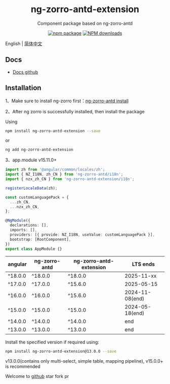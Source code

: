 <h1 align="center">
ng-zorro-antd-extension
</h1>

<div align="center">

Component package based on ng-zorro-antd

[![npm package](https://img.shields.io/npm/v/ng-zorro-antd-extension.svg?style=flat-square)](https://www.npmjs.org/package/ng-zorro-antd-extension)
[![NPM downloads](http://img.shields.io/npm/dm/ng-zorro-antd-extension.svg?style=flat-square)](https://npmjs.org/package/ng-zorro-antd-extension)

</div>

English | [简体中文](README-zh_CN.md)

## Docs

- [Docs github](https://enochgao.github.io/ng-zorro-antd-extension/)

## Installation

1、Make sure to install ng-zorro first：[ng-zorro-antd install](https://ng.ant.design/docs/getting-started/en)

2、After ng zorro is successfully installed, then install the package

Using

```bash
npm install ng-zorro-antd-extension --save
```

or

```bash
ng add ng-zorro-antd-extension
```

3、app.module v15.11.0+

```ts
import zh from '@angular/common/locales/zh';
import { NZ_I18N, zh_CN } from 'ng-zorro-antd/i18n';
import { nzx_zh_CN } from 'ng-zorro-antd-extension/i18n';

registerLocaleData(zh);

const customLanguagePack = {
  ...zh_CN,
  ...nzx_zh_CN,
};

@NgModule({
  declarations: [],
  imports: [],
  providers: [{ provide: NZ_I18N, useValue: customLanguagePack }],
  bootstrap: [RootComponent],
})
export class AppModule {}
```

| angular | ng-zorro-antd | ng-zorro-antd-extension | LTS ends        |
| ------- | ------------- | ----------------------- | --------------- |
| ^18.0.0 | ^18.0.0       | ^18.0.0                 | 2025-11-xx      |
| ^17.0.0 | ^17.0.0       | ^15.6.0                 | 2025-05-15      |
| ^16.0.0 | ^16.0.0       | ^15.6.0                 | 2024-11-08(end) |
| ^15.0.0 | ^15.0.0       | ^15.0.0                 | 2024-05-18(end) |
| ^14.0.0 | ^14.0.0       | ^14.0.0                 | end             |
| ^13.0.0 | ^13.0.0       | ^13.0.0                 | end             |

Install the specified version if required using:

```bash
npm install ng-zorro-antd-extension@13.0.0 --save
```

v13.0.0(contains only multi-select, simple table, mapping pipeline), v15.0.0+ is recommended

Welcome to [github](https://github.com/EnochGao/ng-zorro-antd-extension) star fork pr
